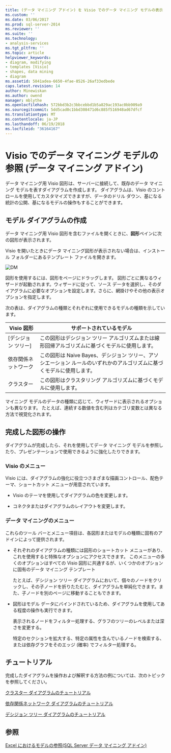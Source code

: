 ```yaml
---
title: (データ マイニング アドイン) を Visio でのデータ マイニング モデルの表示 |Microsoft ドキュメント
ms.custom: ''
ms.date: 03/06/2017
ms.prod: sql-server-2014
ms.reviewer: ''
ms.suite: ''
ms.technology:
- analysis-services
ms.tgt_pltfrm: ''
ms.topic: article
helpviewer_keywords:
- diagram, modifying
- templates [Visio]
- shapes, data mining
- diagram
ms.assetid: 5841adea-6650-4fae-8526-26af33edbede
caps.latest.revision: 14
author: Minewiskan
ms.author: owend
manager: mblythe
ms.openlocfilehash: 572bbd3b2c3bbcebbd1b5a829ac193ac0bb909a9
ms.sourcegitcommit: 5dd5cad0c1bbd308471d6c885f516948ad67dfcf
ms.translationtype: MT
ms.contentlocale: ja-JP
ms.lasthandoff: 06/19/2018
ms.locfileid: "36164167"
---
```

# <a name="viewing-data-mining-models-in-visio-data-mining-add-ins"></a>Visio でのデータ マイニング モデルの参照 (データ マイニング アドイン)
  データ マイニング用 Visio 図形は、サーバーに接続して、既存のデータ マイニング モデルを表すダイアグラムを作成します。 ダイアグラムは、Visio のコントロールを使用してカスタマイズできますが、データのドリル ダウン、基になる統計の公開、基になるモデルの操作もすることができます。  
  
## <a name="building-a-model-diagram"></a>モデル ダイアグラムの作成  
 データ マイニング用 Visio 図形を含むファイルを開くときに、**図形**ペインに次の図形が表示されます。  
  
 Visio を開いたときにデータ マイニング図形が表示されない場合は、インストール フォルダーにあるテンプレート ファイルを開きます。  
  
 ![DM](media/dm-stencil.gif "DM")  
  
 図形を使用するには、図形をページにドラッグします。 図形ごとに異なるウィザードが起動されます。ウィザードに従って、ソース データを選択し、そのダイアグラムに必要なオプションを設定します。さらに、網掛けやその他の表示オプションを指定します。  
  
 次の表は、ダイアグラムの種類とそれぞれに使用できるモデルの種類を示しています。  
  
|Visio 図形|サポートされているモデル|  
|-----------------|----------------------|  
|[デシジョン ツリー]|この図形はデシジョン ツリー アルゴリズムまたは線形回帰アルゴリズムに基づくモデルに使用します。|  
|依存関係ネットワーク|この図形は Naive Bayes、デシジョン ツリー、アソシエーション ルールのいずれかのアルゴリズムに基づくモデルに使用します。|  
|クラスター|この図形はクラスタリング アルゴリズムに基づくモデルに使用します。|  
  
 マイニング モデルのデータの種類に応じて、ウィザードに表示されるオプションも異なります。 たとえば、連続する数値を含む列はカテゴリ変数とは異なる方法で視覚化されます。  
  
## <a name="working-with-completed-shapes"></a>完成した図形の操作  
 ダイアグラムが完成したら、それを使用してデータ マイニング モデルを参照したり、プレゼンテーションで使用できるように強化したりできます。  
  
### <a name="visio-menus"></a>Visio のメニュー  
 Visio には、ダイアグラムの強化に役立つさまざまな描画コントロール、配色テーマ、ショートカット メニューが用意されています。  
  
-   Visio のテーマを使用してダイアグラムの色を変更します。  
  
-   コネクタまたはダイアグラムのレイアウトを変更します。  
  
### <a name="data-mining-menus"></a>データ マイニングのメニュー  
 これらのツール バーとメニュー項目は、各図形またはモデルの種類に固有のアドインによって提供されます。  
  
-   それぞれのダイアグラムの種類には図形のショートカット メニューがあり、これを使用すると特殊なオプションにアクセスできます。 このメニューの多くのオプションはすべての Visio 図形に共通するが、いくつかのオプションに固有のデータ マイニング テンプレート  
  
     たとえば、デシジョン ツリー ダイアグラムにおいて、個々のノードをクリックし、その子ノードを折りたたむと、ダイアグラムを単純化できます。また、子ノードを別のページに移動することもできます。  
  
-   図形はモデル データにバインドされているため、ダイアグラムを使用してある程度の操作も実行できます。  
  
     表示されるノードをフィルター処理する、グラフのツリーのレベルまたは深さを変更する。  
  
     特定のセクションを拡大する、特定の属性を含んでいるノードを検索する、または依存グラフをそのエッジ (確率) でフィルター処理する。  
  
## <a name="walkthroughs"></a>チュートリアル  
 完成したダイアグラムを操作および解釈する方法の例については、次のトピックを参照してください。  
  
 [クラスター ダイアグラムのチュートリアル](cluster-diagram-walkthrough-data-mining-add-ins.md)  
  
 [依存関係ネットワーク ダイアグラムのチュートリアル](dependency-network-diagram-walkthrough-data-mining-add-ins.md)  
  
 [デシジョン ツリー ダイアグラムのチュートリアル](decision-tree-diagram-walkthrough-data-mining-add-ins.md)  
  
## <a name="see-also"></a>参照  
 [Excel におけるモデルの参照&#40;SQL Server データ マイニング アドイン&#41;](browsing-models-in-excel-sql-server-data-mining-add-ins.md)  
  
  